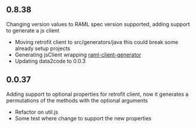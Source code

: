 ## 0.8.38
Changing version values to RAML spec version supported, adding support to generate a js client

- Moving retrofit client to src/generators/java this could break some already setup projects
- Generating jsClient wrapping  [raml-client-generator](https://github.com/mulesoft/raml-client-generator)
- Updating data2code to 0.0.3

## 0.0.37
Adding support to optional properties for retrofit client, now it generates a permutations of the methods with the optional arguments

- Refactor on util.js
- Some test where change to support the new properties